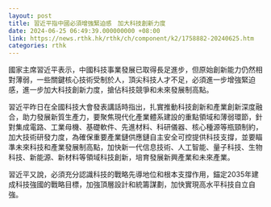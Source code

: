 ```yaml
---
layout: post
title: 習近平指中國必須增強緊迫感　加大科技創新力度
date: 2024-06-25 06:49:39.000000000 +08:00
link: https://news.rthk.hk/rthk/ch/component/k2/1758882-20240625.htm
categories: rthk
---
```


國家主席習近平表示，中國科技事業發展已取得長足進步，但原始創新能力仍然相對薄弱，一些關鍵核心技術受制於人，頂尖科技人才不足，必須進一步增強緊迫感，進一步加大科技創新力度，搶佔科技競爭和未來發展制高點。

習近平昨日在全國科技大會發表講話時指出，扎實推動科技創新和產業創新深度融合，助力發展新質生產力，要聚焦現代化產業體系建設的重點領域和薄弱環節，針對集成電路、工業母機、基礎軟件、先進材料、科研儀器、核心種源等瓶頸制約，加大技術研發力度，為確保重要產業鏈供應鏈自主安全可控提供科技支撐，並要瞄準未來科技和產業發展制高點，加快新一代信息技術、人工智能、量子科技、生物科技、新能源、新材料等領域科技創新，培育發展新興產業和未來產業。

習近平又說，必須充分認識科技的戰略先導地位和根本支撐作用，錨定2035年建成科技強國的戰略目標，加強頂層設計和統籌謀劃，加快實現高水平科技自立自強。
